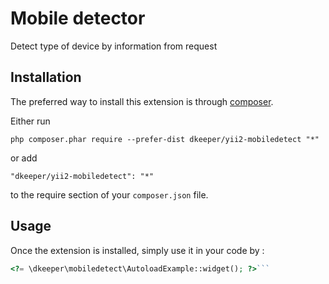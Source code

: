 Mobile detector
===============
Detect type of device by information from request

Installation
------------

The preferred way to install this extension is through [composer](http://getcomposer.org/download/).

Either run

```
php composer.phar require --prefer-dist dkeeper/yii2-mobiledetect "*"
```

or add

```
"dkeeper/yii2-mobiledetect": "*"
```

to the require section of your `composer.json` file.


Usage
-----

Once the extension is installed, simply use it in your code by  :

```php
<?= \dkeeper\mobiledetect\AutoloadExample::widget(); ?>```